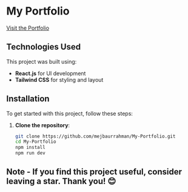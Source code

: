 # My Portfolio

[Visit the Portfolio](https://mejbaur-rahman.netlify.app/)

## Technologies Used
This project was built using:
- **React.js** for UI development
- **Tailwind CSS** for styling and layout

## Installation

To get started with this project, follow these steps:

1. **Clone the repository**:

   ```bash
   git clone https://github.com/mejbaurrahman/My-Portfolio.git
   cd My-Portfolio
   npm install
   npm run dev
 
## Note - If you find this project useful, consider leaving a star. Thank you! 😊
